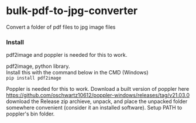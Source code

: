 # bulk-pdf-to-jpg-converter
Convert a folder of pdf files to jpg image files

<h3>Install</h3>

pdf2image and poppler is needed for this to work.

pdf2image, python library.<br>Install this with the command below in the CMD (Windows)<br>```pip install pdf2image```

Poppler is needed for this to work.
Download a built version of poppler here https://github.com/oschwartz10612/poppler-windows/releases/tag/v21.03.0 download the Release zip archieve, unpack, and place the unpacked folder somewhere convenient (consider it an installed software).
Setup PATH to poppler's bin folder.
